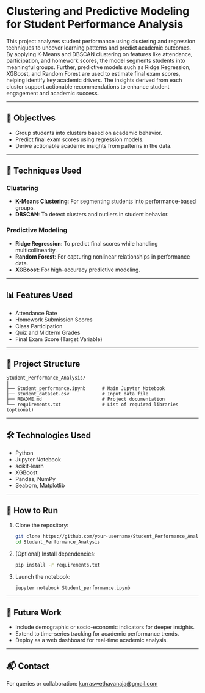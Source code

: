 # Clustering and Predictive Modeling for Student Performance Analysis

This project analyzes student performance using clustering and regression techniques to uncover learning patterns and predict academic outcomes. By applying K-Means and DBSCAN clustering on features like attendance, participation, and homework scores, the model segments students into meaningful groups. Further, predictive models such as Ridge Regression, XGBoost, and Random Forest are used to estimate final exam scores, helping identify key academic drivers. The insights derived from each cluster support actionable recommendations to enhance student engagement and academic success.

---

## 📌 Objectives

- Group students into clusters based on academic behavior.
- Predict final exam scores using regression models.
- Derive actionable academic insights from patterns in the data.

---

## 🧠 Techniques Used

### Clustering
- **K-Means Clustering**: For segmenting students into performance-based groups.
- **DBSCAN**: To detect clusters and outliers in student behavior.

### Predictive Modeling
- **Ridge Regression**: To predict final scores while handling multicollinearity.
- **Random Forest**: For capturing nonlinear relationships in performance data.
- **XGBoost**: For high-accuracy predictive modeling.

---

## 📊 Features Used

- Attendance Rate  
- Homework Submission Scores  
- Class Participation  
- Quiz and Midterm Grades  
- Final Exam Score (Target Variable)

---

## 📁 Project Structure

```
Student_Performance_Analysis/
│
├── Student_performance.ipynb      # Main Jupyter Notebook
├── student_dataset.csv            # Input data file
├── README.md                      # Project documentation
└── requirements.txt               # List of required libraries (optional)
```

---

## 🛠️ Technologies Used

- Python
- Jupyter Notebook
- scikit-learn
- XGBoost
- Pandas, NumPy
- Seaborn, Matplotlib

---

## 🚀 How to Run

1. Clone the repository:
   ```bash
   git clone https://github.com/your-username/Student_Performance_Analysis.git
   cd Student_Performance_Analysis
   ```

2. (Optional) Install dependencies:
   ```bash
   pip install -r requirements.txt
   ```

3. Launch the notebook:
   ```bash
   jupyter notebook Student_performance.ipynb
   ```

---

## 🔮 Future Work

- Include demographic or socio-economic indicators for deeper insights.
- Extend to time-series tracking for academic performance trends.
- Deploy as a web dashboard for real-time academic analysis.

---

## 📬 Contact

For queries or collaboration: kurraswethavanaja@gmail.com
